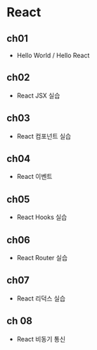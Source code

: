 # React

## ch01

- Hello World / Hello React

## ch02

- React JSX 실습

## ch03

- React 컴포넌트 실습

## ch04

- React 이벤트

## ch05

- React Hooks 실습

## ch06

- React Router 실습

## ch07

- React 리덕스 실습

## ch 08

- React 비동기 통신

